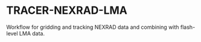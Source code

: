 # TRACER-NEXRAD-LMA
Workflow for gridding and tracking NEXRAD data and combining with flash-level LMA data.
